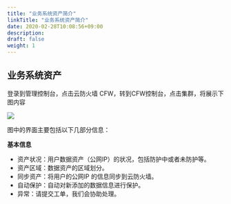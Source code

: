 ```yaml
---
title: "业务系统资产简介"
linkTitle: "业务系统资产简介"
date: 2020-02-28T10:08:56+09:00
description:
draft: false
weight: 1
---
```


## 业务系统资产

登录到管理控制台，点击云防火墙 CFW，转到CFW控制台，点击集群，将展示下图内容

![](../_images/cfw_enter.png)

图中的界面主要包括以下几部分信息：

**基本信息**

* 资产状况：用户数据资产（公网IP）的状况，包括防护中或者未防护等。
* 资产区域：数据资产的区域划分。
* 同步资产：将用户的公网IP 的信息同步到云防火墙。
* 自动保护：自动对新添加的数据信息进行保护。
* 异常：请提交工单，我们会协助处理。




